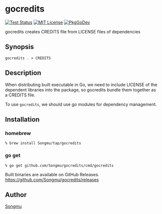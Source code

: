 gocredits
=======

[![Test Status](https://github.com/Songmu/gocredits/workflows/test/badge.svg?branch=master)][actions]
[![MIT License](http://img.shields.io/badge/license-MIT-blue.svg?style=flat-square)][license]
[![PkgGoDev](https://pkg.go.dev/badge/github.com/Songmu/gocredits)][PkgGoDev]

[actions]: https://github.com/Songmu/gocredits/actions?workflow=test
[coveralls]: https://coveralls.io/r/Songmu/gocredits?branch=master
[license]: https://github.com/Songmu/gocredits/blob/master/LICENSE
[PkgGoDev]: https://pkg.go.dev/github.com/Songmu/gocredits

gocredits creates CREDITS file from LICENSE files of dependencies

## Synopsis

```console
gocredits . > CREDITS
```

## Description

When distributing built executable in Go, we need to include LICENSE of the dependent
libraries into the package, so gocredits bundle them together as a CREDITS file.

To use `gocredits`, we should use go modules for dependency management.

## Installation

### homebrew

```console
% brew install Songmu/tap/gocredits
```

### go get

```console
% go get github.com/Songmu/gocredits/cmd/gocredits
```

Built binaries are available on GitHub Releases.
<https://github.com/Songmu/gocredits/releases>

## Author

[Songmu](https://github.com/Songmu)
